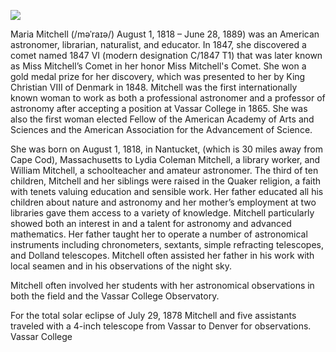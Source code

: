 <a href="https://juncture-digital.org"><img src="https://juncture-digital.org/images/ve-button.png"></a>

<param ve-config 
       title="Maria Mitchell" 
       author="Ally Fulton"
       banner="https://upload.wikimedia.org/wikipedia/commons/thumb/2/23/Maria_Mitchell.jpg/506px-Maria_Mitchell.jpg"
       eid=Q239229
       layout="vertical">  

Maria Mitchell (/məˈraɪə/) August 1, 1818 – June 28, 1889) was an American astronomer, librarian, naturalist, and educator. In 1847, she discovered a comet named 1847 VI (modern designation C/1847 T1) that was later known as Miss Mitchell’s Comet in her honor <span data-click-image-zoomto="213,127,277,156">Miss Mitchell's Comet</span>. She won a gold medal prize for her discovery, which was presented to her by King Christian VIII of Denmark in 1848. Mitchell was the first internationally known woman to work as both a professional astronomer and a professor of astronomy after accepting a position at <span eid="Q2093794">Vassar College</span> in 1865. She was also the first woman elected Fellow of the American Academy of Arts and Sciences and the American Association for the Advancement of Science.
<param ve-image fit="contain" label="Mitchell" description="astronomer" license="public domain" url="https://upload.wikimedia.org/wikipedia/commons/2/23/Maria_Mitchell.jpg">

She was born on August 1, 1818, in Nantucket, (which is 30 miles away from Cape Cod), Massachusetts to Lydia Coleman Mitchell, a library worker, and William Mitchell, a schoolteacher and amateur astronomer. The third of ten children, Mitchell and her siblings were raised in the Quaker religion, a faith with tenets valuing education and sensible work. Her father educated all his children about nature and astronomy and her mother’s employment at two libraries gave them access to a variety of knowledge. Mitchell particularly showed both an interest in and a talent for astronomy and advanced mathematics. Her father taught her to operate a number of astronomical instruments including chronometers, sextants, simple refracting telescopes, and Dolland telescopes. Mitchell often assisted her father in his work with local seamen and in his observations of the night sky.
<param ve-map basemap="Stamen_Watercolor" center="Q49149" zoom="12" prefer-geojson> 
<param ve-map-marker
       url="https://upload.wikimedia.org/wikipedia/commons/c/c2/NantucketAtheneum.JPG"
       coords="41.28440389743972, -70.09831941856025"
       size="129, 170"
       circle="true"
       >

Mitchell often involved her students with her astronomical observations in both the field and the Vassar College Observatory.
<param ve-compare curtain url="https://upload.wikimedia.org/wikipedia/commons/6/60/Mitchell_Maria_desk.jpg" label="Maria Mitchell with telescope" description="MM Telescope" attribution="Photographer" license="No Known Copyright">
<param ve-compare url="https://upload.wikimedia.org/wikipedia/commons/4/44/Maria_Mitchell%27s_telescope2.jpg" label="Mitchell Telescope" description="Mitchell Telescope Technical" license="No Known Copyright">

For the total solar eclipse of July 29, 1878 Mitchell and five assistants traveled with a 4-inch telescope from Vassar to Denver for observations.
<span data-mouseover-map-flyto="41.6861889177551, -73.8973493463386, 10">Vassar College</span> 




